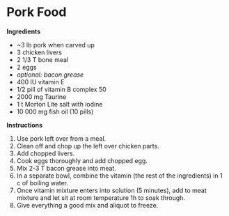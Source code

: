 # Pork Food

**Ingredients**
* ~3 lb pork when carved up 
* 3 chicken livers
* 2 1/3 T bone meal
* 2 eggs
* _optional: bacon grease_
* 400 IU vitamin E
* 1/2 pill of vitamin B complex 50
* 2000 mg Taurine
* 1 t Morton Lite salt with iodine
* 10 000 mg fish oil (10 pills) 

**Instructions**
1. Use pork left over from a meal. 
2. Clean off and chop up the left over chicken parts. 
3. Add chopped livers. 
4. Cook eggs thoroughly and add chopped egg. 
5. Mix 2-3 T bacon grease into meat. 
6. In a separate bowl, combine the vitamin (the rest of the ingredients) in 1 c of boiling water. 
7. Once vitamin mixture enters into solution (5 minutes), add to meat mixture and let sit at room temperature 1h to soak through. 
8. Give everything a good mix and aliquot to freeze.
